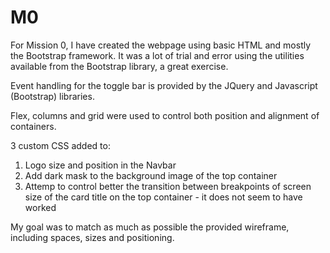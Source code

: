 # M0

For Mission 0, I have created the webpage using basic HTML and mostly the Bootstrap framework.
It was a lot of trial and error using the utilities available from the Bootstrap library, a great exercise.

Event handling for the toggle bar is provided by the JQuery and Javascript (Bootstrap) libraries.

Flex, columns and grid were used to control both position and alignment of containers.

3 custom CSS added to:
1. Logo size and position in the Navbar
2. Add dark mask to the background image of the top container
3. Attemp to control better the transition between breakpoints of screen size of the card title on the top container - it does not seem to have worked

My goal was to match as much as possible the provided wireframe, including spaces, sizes and positioning.
